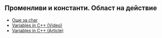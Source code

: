 ## Променливи и константи. Област на действие

- [Още за char](https://programist.alle.bg/uroci/urok-char/) 
- [Variables in C++ (Video)](https://www.youtube.com/watch?v=zB9RI8_wExo)
- [Variables in C++ (Article)](https://www.geeksforgeeks.org/variables-in-c/)

